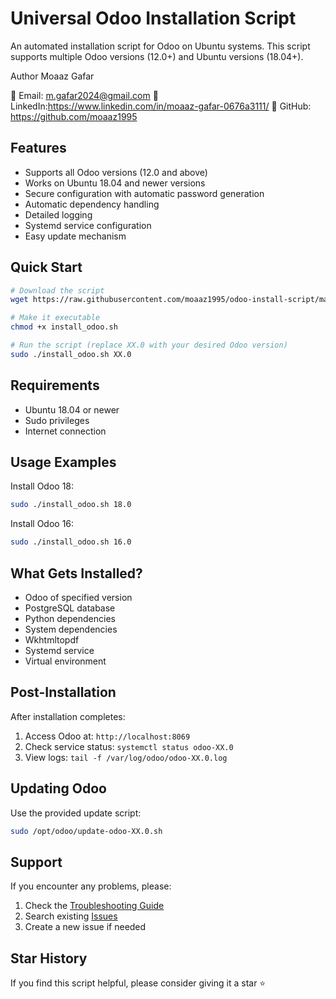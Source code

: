 
# Universal Odoo Installation Script

An automated installation script for Odoo on Ubuntu systems. This script supports multiple Odoo versions (12.0+) and Ubuntu versions (18.04+).


Author
Moaaz Gafar

📧 Email: m.gafar2024@gmail.com
💼 LinkedIn:https://www.linkedin.com/in/moaaz-gafar-0676a3111/
🌟 GitHub: https://github.com/moaaz1995


## Features

- Supports all Odoo versions (12.0 and above)
-  Works on Ubuntu 18.04 and newer versions
-  Secure configuration with automatic password generation
-  Automatic dependency handling
-  Detailed logging
-  Systemd service configuration
-  Easy update mechanism

## Quick Start

```bash
# Download the script
wget https://raw.githubusercontent.com/moaaz1995/odoo-install-script/main/install_odoo.sh

# Make it executable
chmod +x install_odoo.sh

# Run the script (replace XX.0 with your desired Odoo version)
sudo ./install_odoo.sh XX.0
```

## Requirements

- Ubuntu 18.04 or newer
- Sudo privileges
- Internet connection

## Usage Examples

Install Odoo 18:
```bash
sudo ./install_odoo.sh 18.0
```

Install Odoo 16:
```bash
sudo ./install_odoo.sh 16.0
```

## What Gets Installed?

- Odoo of specified version
- PostgreSQL database
- Python dependencies
- System dependencies
- Wkhtmltopdf
- Systemd service
- Virtual environment

## Post-Installation

After installation completes:
1. Access Odoo at: `http://localhost:8069`
2. Check service status: `systemctl status odoo-XX.0`
3. View logs: `tail -f /var/log/odoo/odoo-XX.0.log`

## Updating Odoo

Use the provided update script:
```bash
sudo /opt/odoo/update-odoo-XX.0.sh
```


## Support

If you encounter any problems, please:
1. Check the [Troubleshooting Guide](docs/TROUBLESHOOTING.md)
2. Search existing [Issues](https://github.com/moaaz1995/odoo-install-script/issues)
3. Create a new issue if needed

## Star History

If you find this script helpful, please consider giving it a star ⭐️
